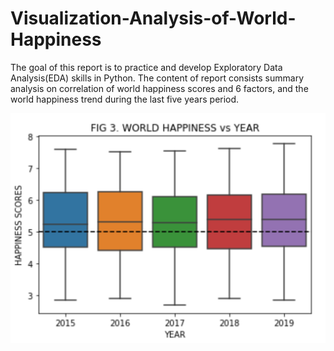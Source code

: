 # Visualization-Analysis-of-World-Happiness

The goal of this report is to practice and develop Exploratory Data Analysis(EDA) skills in Python. 
The content of report consists summary analysis on correlation of world happiness scores and 6 factors, and the world happiness trend during the last five years period.

![](https://github.com/pengzhang201909/Visualization-Analysis-of-World-Happiness/blob/master/happiness%26year.png)
